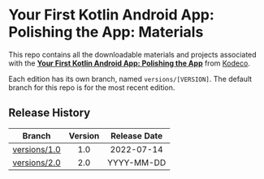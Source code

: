 # Your First Kotlin Android App: Polishing the App: Materials

This repo contains all the downloadable materials and projects associated with the **[Your First Kotlin Android App: Polishing the App](https://www.kodeco.com/library)** from [Kodeco](https://www.kodeco.com).

Each edition has its own branch, named `versions/[VERSION]`. The default branch for this repo is for the most recent edition.

## Release History

| Branch                                                                                  | Version | Release Date |
| --------------------------------------------------------------------------------------- | :-----: | :----------: |
| [versions/1.0](https://github.com/kodecocodes/video-yfkaa2-materials/tree/versions/1.0) |   1.0   |  2022-07-14  |
| [versions/2.0](https://github.com/kodecocodes/video-yfkaa2-materials/tree/versions/2.0) |   2.0   |  YYYY-MM-DD  |
